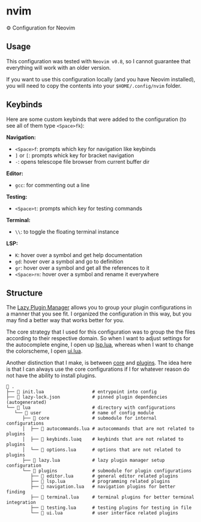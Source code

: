 # nvim

⚙️ Configuration for Neovim

## Usage

This configuration was tested with `Neovim v0.8`, so I cannot guarantee that everything will work with an older version.

If you want to use this configuration locally (and you have Neovim installed), you will need to copy the contents into your `$HOME/.config/nvim` folder.

## Keybinds

Here are some custom keybinds that were added to the configuration (to see all of them type `<Space>fk`):

**Navigation:**

- `<Space>f`: prompts which key for navigation like keybinds
- `]` or `[`: prompts whick key for bracket navigation
- `-`: opens telescope file browser from current buffer dir

**Editor:**

- `gcc`: for commenting out a line

**Testing:**

- `<Space>t`: prompts which key for testing commands

**Terminal:**

- `\\`: to toggle the floating terminal instance

**LSP:**

- `K`: hover over a symbol and get help documentation
- `gd`: hover over a symbol and go to definition
- `gr`: hover over a symbol and get all the references to it
- `<Space>rn`: hover over a symbol and rename it everywhere

## Structure

The [Lazy Plugin Manager](https://github.com/folke/lazy.nvim) allows you to group your plugin configurations in a manner that you see fit. I organized the configuration in this way, but you may find a better way that works better for you.

The core strategy that I used for this configuration was to group the the files according to their respective domain. So when I want to adjust settings for the autocomplete engine, I open up [lsp.lua](./lua/user/plugins/lsp.lua), whereas when I want to change the colorscheme, I open [ui.lua](./lua/user/plugins/ui.lua).

Another distinction that I make, is between [core](./lua/user/core) and [plugins](./lua/user/plugins). The idea here is that I can always use the core configurations if I for whatever reason do not have the ability to install plugins.

```shell
 .
├──  init.lua                  # entrypoint into config
├──  lazy-lock.json            # pinned plugin dependencies (autogenerated)
└──  lua                       # directory with configurations
   └──  user                   # name of config module
      ├──  core                # submodule for internal configurations
      │  ├──  autocommands.lua # autocommands that are not related to plugins
      │  ├──  keybinds.luaq    # keybinds that are not related to plugins
      │  └──  options.lua      # options that are not related to plugins
      ├──  lazy.lua            # lazy plugin manager setup configuration
      └──  plugins             # submodule for plugin configurations
         ├──  editor.lua       # general editor related plugins
         ├──  lsp.lua          # programming related plugins
         ├──  navigation.lua   # navigation plugins for better finding
         ├──  terminal.lua     # terminal plugins for better terminal integration
         ├──  testing.lua      # testing plugins for testing in file
         └──  ui.lua           # user interface related plugins
```
